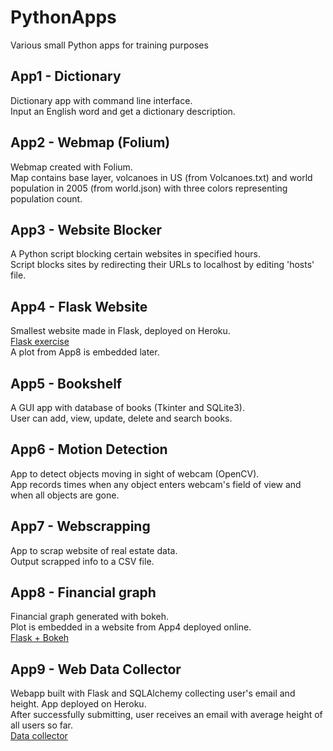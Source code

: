 # PythonApps

Various small Python apps for training purposes

## App1 - Dictionary

Dictionary app with command line interface.  
Input an English word and get a dictionary description.

## App2 - Webmap (Folium)

Webmap created with Folium.  
Map contains base layer, volcanoes in US (from Volcanoes.txt) 
and world population in 2005 (from world.json) with three colors
representing population count.

## App3 - Website Blocker

A Python script blocking certain websites in specified hours.  
Script blocks sites by redirecting their URLs to localhost by editing 'hosts' file.

## App4 - Flask Website

Smallest website made in Flask, deployed on Heroku.  
[Flask exercise](https://flaskbokeh12345.herokuapp.com/)  
A plot from App8 is embedded later.

## App5 - Bookshelf

A GUI app with database of books (Tkinter and SQLite3).  
User can add, view, update, delete and search books.

## App6 - Motion Detection
App to detect objects moving in sight of webcam (OpenCV).  
App records times when any object enters webcam's field of view and when all objects are gone.

## App7 - Webscrapping
App to scrap website of real estate data.  
Output scrapped info to a CSV file.

## App8 - Financial graph
Financial graph generated with bokeh.  
Plot is embedded in a website from App4 deployed online.<br>
[Flask + Bokeh](https://flaskbokeh12345.herokuapp.com/)

## App9 - Web Data Collector
Webapp built with Flask and SQLAlchemy collecting user's email and height. App deployed on Heroku.  
After successfully submitting, user receives an email with average height of all users so far.  
[Data collector](https://webheightcollector.herokuapp.com/)